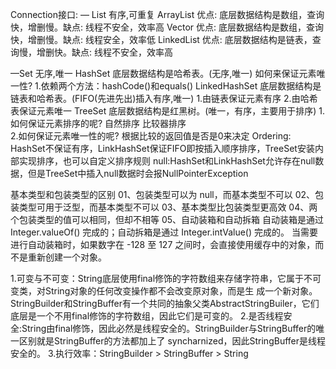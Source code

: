 Connection接口:
— List 有序,可重复
ArrayList  优点: 底层数据结构是数组，查询快，增删慢。缺点: 线程不安全，效率高
Vector     优点: 底层数据结构是数组，查询快，增删慢。缺点: 线程安全，效率低
LinkedList 优点: 底层数据结构是链表，查询慢，增删快。缺点: 线程不安全，效率高

—Set 无序,唯一
HashSet       底层数据结构是哈希表。(无序,唯一)  如何来保证元素唯一性?  1.依赖两个方法：hashCode()和equals()
LinkedHashSet 底层数据结构是链表和哈希表。(FIFO(先进先出)插入有序,唯一) 1.由链表保证元素有序 2.由哈希表保证元素唯一
TreeSet       底层数据结构是红黑树。(唯一，有序，主要用于排序)  1. 如何保证元素排序的呢? 自然排序  比较器排序  
                                                            2.如何保证元素唯一性的呢? 根据比较的返回值是否是0来决定
Ordering: HashSet不保证有序，LinkHashSet保证FIFO即按插入顺序排序，TreeSet安装内部实现排序，也可以自定义排序规则
null:HashSet和LinkHashSet允许存在null数据，但是TreeSet中插入null数据时会报NullPointerException

基本类型和包装类型的区别
01、包装类型可以为 null，而基本类型不可以
02、包装类型可用于泛型，而基本类型不可以
03、基本类型比包装类型更高效
04、两个包装类型的值可以相同，但却不相等
05、自动装箱和自动拆箱
自动装箱是通过 Integer.valueOf() 完成的；自动拆箱是通过 Integer.intValue() 完成的。
当需要进行自动装箱时，如果数字在 -128 至 127 之间时，会直接使用缓存中的对象，而不是重新创建一个对象。

1.可变与不可变：String底层使用final修饰的字符数组来存储字符串，它属于不可变类，对String对象的任何改变操作都不会改变原对象，而是生
成一个新对象。StringBuilder和StringBuffer有一个共同的抽象父类AbstractStringBuiler，它们底层是一个不用final修饰的字符数组，因此它们是可变的。
2.是否线程安全:String由final修饰，因此必然是线程安全的。StringBuilder与StringBuffer的唯一区别就是StringBuffer的方法都加上了
syncharnized，因此StringBuffer是线程安全的。
3.执行效率：StringBuilder > StringBuffer > String